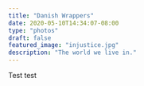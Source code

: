 ```yaml
---
title: "Danish Wrappers"
date: 2020-05-10T14:34:07-08:00
type: "photos"
draft: false 
featured_image: "injustice.jpg"
description: "The world we live in." 
---
```


Test test